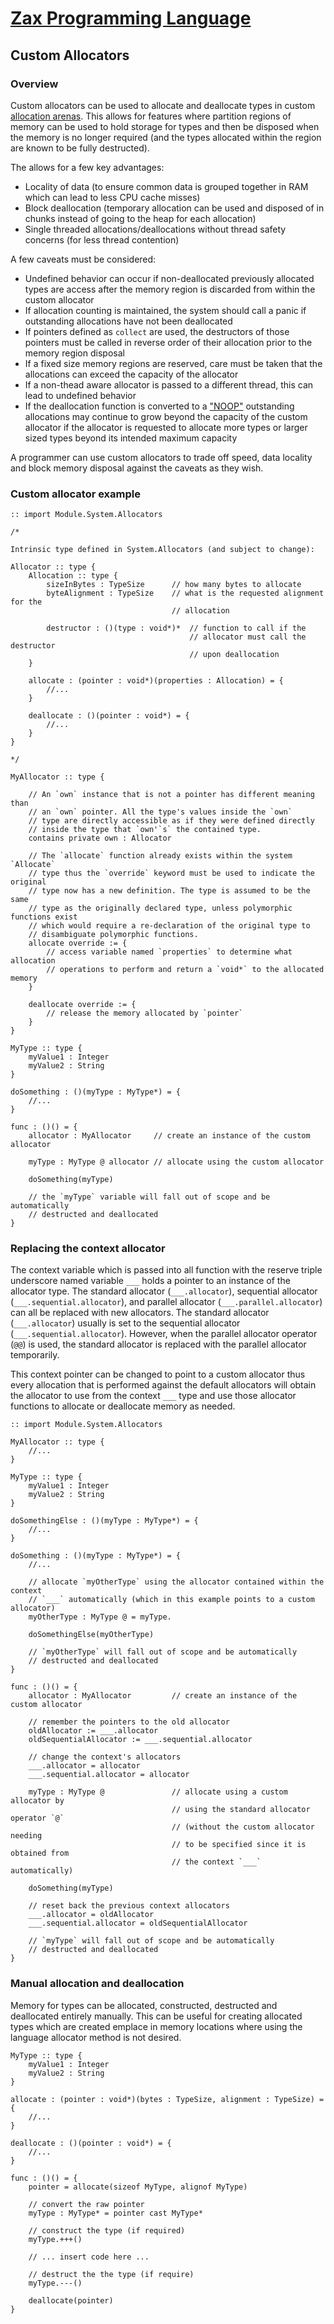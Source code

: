
# [Zax Programming Language](index.md)

## Custom Allocators

### Overview

Custom allocators can be used to allocate and deallocate types in custom [allocation arenas](https://en.wikipedia.org/wiki/Region-based_memory_management). This allows for features where partition regions of memory can be used to hold storage for types and then be disposed when the memory is no longer required (and the types allocated within the region are known to be fully destructed).

The allows for a few key advantages:
* Locality of data (to ensure common data is grouped together in RAM which can lead to less CPU cache misses)
* Block deallocation (temporary allocation can be used and disposed of in chunks instead of going to the heap for each allocation)
* Single threaded allocations/deallocations without thread safety concerns (for less thread contention)

A few caveats must be considered:
* Undefined behavior can occur if non-deallocated previously allocated types are access after the memory region is discarded from within the custom allocator 
* If allocation counting is maintained, the system should call a panic if outstanding allocations have not been deallocated
* If pointers defined as `collect` are used, the destructors of those pointers must be called in reverse order of their allocation prior to the memory region disposal
* If a fixed size memory regions are reserved, care must be taken that the allocations can exceed the capacity of the allocator
* If a non-thead aware allocator is passed to a different thread, this can lead to undefined behavior
* If the deallocation function is converted to a ["NOOP"](https://en.wikipedia.org/wiki/NOP_(code)) outstanding allocations may continue to grow beyond the capacity of the custom allocator if the allocator is requested to allocate more types or larger sized types beyond its intended maximum capacity

A programmer can use custom allocators to trade off speed, data locality and block memory disposal against the caveats as they wish.


### Custom allocator example

````zax
:: import Module.System.Allocators

/*

Intrinsic type defined in System.Allocators (and subject to change):

Allocator :: type {
    Allocation :: type {
        sizeInBytes : TypeSize      // how many bytes to allocate
        byteAlignment : TypeSize    // what is the requested alignment for the
                                    // allocation

        destructor : ()(type : void*)*  // function to call if the
                                        // allocator must call the destructor
                                        // upon deallocation
    }

    allocate : (pointer : void*)(properties : Allocation) = {
        //...
    }

    deallocate : ()(pointer : void*) = {
        //...
    }
}

*/

MyAllocator :: type {

    // An `own` instance that is not a pointer has different meaning than
    // an `own` pointer. All the type's values inside the `own`
    // type are directly accessible as if they were defined directly
    // inside the type that `own'`s` the contained type.
    contains private own : Allocator

    // The `allocate` function already exists within the system `Allocate`
    // type thus the `override` keyword must be used to indicate the original
    // type now has a new definition. The type is assumed to be the same
    // type as the originally declared type, unless polymorphic functions exist
    // which would require a re-declaration of the original type to
    // disambiguate polymorphic functions.
    allocate override := {
        // access variable named `properties` to determine what allocation
        // operations to perform and return a `void*` to the allocated memory
    }

    deallocate override := {
        // release the memory allocated by `pointer`
    }
}

MyType :: type {
    myValue1 : Integer
    myValue2 : String
}

doSomething : ()(myType : MyType*) = {
    //...
}

func : ()() = {
    allocator : MyAllocator     // create an instance of the custom allocator

    myType : MyType @ allocator // allocate using the custom allocator

    doSomething(myType)

    // the `myType` variable will fall out of scope and be automatically
    // destructed and deallocated
}
````


### Replacing the context allocator

The context variable which is passed into all function with the reserve triple underscore named variable `___` holds a pointer to an instance of the allocator type. The standard allocator (`___.allocator`), sequential allocator (`___.sequential.allocator`), and parallel allocator (`___.parallel.allocator`) can all be replaced with new allocators. The standard allocator (`___.allocator`) usually is set to the sequential allocator (`___.sequential.allocator`). However, when the parallel allocator operator (`@@`) is used, the standard allocator is replaced with the parallel allocator temporarily.

This context pointer can be changed to point to a custom allocator thus every allocation that is performed against the default allocators will obtain the allocator to use from the context `___` type and use those allocator functions to allocate or deallocate memory as needed.

````zax
:: import Module.System.Allocators

MyAllocator :: type {
    //...
}

MyType :: type {
    myValue1 : Integer
    myValue2 : String 
}

doSomethingElse : ()(myType : MyType*) = {
    //...
}

doSomething : ()(myType : MyType*) = {
    //...

    // allocate `myOtherType` using the allocator contained within the context
    // `___` automatically (which in this example points to a custom allocator)
    myOtherType : MyType @ = myType.

    doSomethingElse(myOtherType)

    // `myOtherType` will fall out of scope and be automatically
    // destructed and deallocated
}

func : ()() = {
    allocator : MyAllocator         // create an instance of the custom allocator

    // remember the pointers to the old allocator
    oldAllocator := ___.allocator
    oldSequentialAllocator := ___.sequential.allocator

    // change the context's allocators
    ___.allocator = allocator       
    ___.sequential.allocator = allocator

    myType : MyType @               // allocate using a custom allocator by
                                    // using the standard allocator operator `@`
                                    // (without the custom allocator needing
                                    // to be specified since it is obtained from
                                    // the context `___` automatically)

    doSomething(myType)

    // reset back the previous context allocators
    ___.allocator = oldAllocator
    ___.sequential.allocator = oldSequentialAllocator

    // `myType` will fall out of scope and be automatically
    // destructed and deallocated
}
````


### Manual allocation and deallocation

Memory for types can be allocated, constructed, destructed and deallocated entirely manually. This can be useful for creating allocated types which are created emplace in memory locations where using the language allocator method is not desired.

````zax
MyType :: type {
    myValue1 : Integer
    myValue2 : String
}

allocate : (pointer : void*)(bytes : TypeSize, alignment : TypeSize) = {
    //...
}

deallocate : ()(pointer : void*) = {
    //...
}

func : ()() = {
    pointer = allocate(sizeof MyType, alignof MyType)
    
    // convert the raw pointer
    myType : MyType* = pointer cast MyType*
    
    // construct the type (if required)
    myType.+++()

    // ... insert code here ...

    // destruct the the type (if require)
    myType.---()

    deallocate(pointer)
}
````
